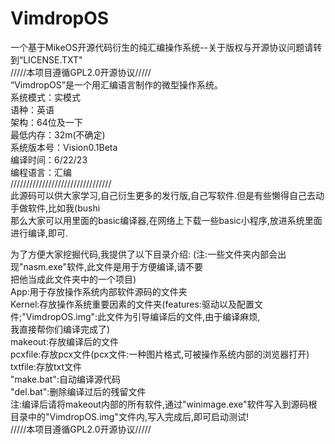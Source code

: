 # VimdropOS
一个基于MikeOS开源代码衍生的纯汇编操作系统--关于版权与开源协议问题请转到“LICENSE.TXT"  
/////本项目遵循GPL2.0开源协议/////  
“VimdropOS”是一个用汇编语言制作的微型操作系统。  
系统模式：实模式  
语种：英语  
架构：64位及一下  
最低内存：32m(不确定)  
系统版本号：Vision0.1Beta  
编译时间：6/22/23  
编程语言：汇编  
////////////////////////////////  
此源码可以供大家学习,自己衍生更多的发行版,自己写软件.但是有些懒得自己去动手做软件,比如我(bushi  
那么大家可以用里面的basic编译器,在网络上下载一些basic小程序,放进系统里面进行编译,即可.  
  
为了方便大家挖掘代码,我提供了以下目录介绍:  (注:一些文件夹内部会出现"nasm.exe"软件,此文件是用于方便编译,请不要  
把他当成此文件夹中的一个项目)  
App:用于存放操作系统内部软件源码的文件夹  
Kernel:存放操作系统重要因素的文件夹(features:驱动以及配置文件;"VimdropOS.img":此文件为引导编译后的文件,由于编译麻烦,  
我直接帮你们编译完成了)  
makeout:存放编译后的文件  
pcxfile:存放pcx文件(pcx文件:一种图片格式,可被操作系统内部的浏览器打开)  
txtfile:存放txt文件  
"make.bat":自动编译源代码  
"del.bat":删除编译过后的残留文件  
注:编译后请将makeout内部的所有软件,通过"winimage.exe"软件写入到源码根目录中的"VimdropOS.img"文件内,写入完成后,即可启动测试!  
/////本项目遵循GPL2.0开源协议/////
